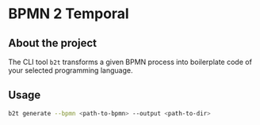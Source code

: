 # BPMN 2 Temporal

## About the project

The CLI tool `b2t` transforms a given BPMN process into boilerplate code of your selected
programming language.

## Usage

```bash
b2t generate --bpmn <path-to-bpmn> --output <path-to-dir>
```